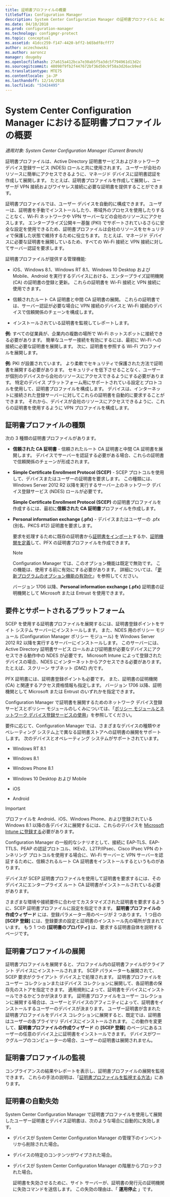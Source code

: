 ```yaml
---
title: 証明書プロファイルの概要
titleSuffix: Configuration Manager
description: System Center Configuration Manager の証明書プロファイルと Active Directory 証明書サービスの使用方法について説明します。
ms.date: 04/10/2018
ms.prod: configuration-manager
ms.technology: configmgr-protect
ms.topic: conceptual
ms.assetid: 41dcc259-f147-4420-bff2-b65bdf8cff77
author: aczechowski
ms.author: aaroncz
manager: dougeby
ms.openlocfilehash: 27a615a412bca7e30ab5f5a3dc5f794961d13d2c
ms.sourcegitcommit: 48098f9fb2f447672bf36d50c9f58a3d26acb9ed
ms.translationtype: MTE75
ms.contentlocale: ja-JP
ms.lasthandoff: 12/14/2018
ms.locfileid: "53424495"
---
```

# <a name="introduction-to-certificate-profiles-in-system-center-configuration-manager"></a>System Center Configuration Manager における証明書プロファイルの概要

*適用対象: System Center Configuration Manager (Current Branch)*


証明書プロファイルは、Active Directory 証明書サービスおよびネットワーク デバイス登録サービス (NDES) ロールと共に使用されます。 ユーザーが会社のリソースに簡単にアクセスできるように、マネージド デバイスに証明書認証を作成して展開します。 たとえば、証明書プロファイルを作成して展開し、ユーザーが VPN 接続およびワイヤレス接続に必要な証明書を提供することができます。

証明書プロファイルでは、ユーザー デバイスを自動的に構成できます。 ユーザーは、証明書を手動でインストールしたり、帯域外のプロセスを使用したりすることなく、Wi-Fi ネットワークや VPN サーバーなどの会社のリソースにアクセスします。 エンタープライズ公開キー基盤 (PKI) でサポートされているさらに安全な設定を使用できるため、証明書プロファイルは会社のリソースをセキュリティで保護した状態で維持するために役立ちます。 たとえば、マネージド デバイスに必要な証明書を展開しているため、すべての Wi-Fi 接続と VPN 接続に対してサーバー認証を要求します。   

証明書プロファイルが提供する管理機能:  

-   iOS、Windows 8.1、Windows RT 8.1、Windows 10 Desktop および Mobile、Android を実行するデバイスにおける、エンタープライズ証明機関 (CA) の証明書の登録と更新。 これらの証明書を Wi-Fi 接続と VPN 接続に使用できます。  

-   信頼されたルート CA 証明書と中間 CA 証明書の展開。 これらの証明書では、サーバー認証が必要な場合に VPN 接続のデバイスと Wi-Fi 接続のデバイスで信頼関係のチェーンを構成します。  

-   インストールされている証明書を監視してレポートします。  

**例:** すべての従業員が、企業内の複数の場所で Wi-Fi ホットスポットに接続できる必要があります。 簡単なユーザー接続を有効にするには、最初に Wi-Fi への接続に必要な証明書を展開します。 次に、証明書を参照する Wi-Fi プロファイルを展開します。  

**例:** PKI が設置されています。 より柔軟でセキュリティで保護された方法で証明書を展開する必要があります。 セキュリティを低下させることなく、ユーザーが個別のデバイスから会社のリソースにアクセスできるようにする必要があります。 特定のデバイス プラットフォーム用にサポートされている設定とプロトコルを使用して、証明書プロファイルを構成します。 デバイスは、インターネットに接続された登録サーバーに対してこれらの証明書を自動的に要求することができます。 それから、デバイスが会社のリソースにアクセスできるように、これらの証明書を使用するように VPN プロファイルを構成します。  



## <a name="types-of-certificate-profiles"></a>証明書プロファイルの種類  
 次の 3 種類の証明書プロファイルがあります。  

-   **信頼された CA 証明書** - 信頼されたルート CA 証明書と中間 CA 証明書を展開します。 デバイスでサーバーを認証する必要がある場合、これらの証明書で信頼関係のチェーンが形成されます。  

-   **Simple Certificate Enrollment Protocol (SCEP)** - SCEP プロトコルを使用して、デバイスまたはユーザーの証明書を要求します。 この種類には、Windows Server 2012 R2 以降を実行するサーバー上のネットワーク デバイス登録サービス (NDES) ロールが必要です。

    **Simple Certificate Enrollment Protocol (SCEP)** の証明書プロファイルを作成するには、最初に**信頼された CA 証明書**プロファイルを作成します。

-   **Personal information exchange (.pfx)** - デバイスまたはユーザーの .pfx (別名、PKCS #12) 証明書を要求します。<!--1321368-->  

    要求を処理するために既存の証明書から[証明書をインポート](/sccm/mdm/deploy-use/import-pfx-certificate-profiles)するか、[証明機関を定義](/sccm/mdm/deploy-use/create-pfx-certificate-profiles)して、PFX の証明書プロファイルを作成できます。

    > [!Note]  
    > Configuration Manager では、このオプション機能は既定で無効です。 この機能は、使用する前に有効にする必要があります。 詳細については、「[更新プログラムのオプション機能の有効化](/sccm/core/servers/manage/install-in-console-updates#bkmk_options)」を参照してください。<!--505213-->  

    バージョン 1706 以降、**Personal information exchange (.pfx)** 証明書の証明機関として Microsoft または Entrust を使用できます。


## <a name="requirements-and-supported-platforms"></a>要件とサポートされるプラットフォーム  
SCEP を使用する証明書プロファイルを展開するには、証明書登録ポイントをサイト システム サーバーにインストールします。 また、NDES 用のポリシー モジュール (Configuration Manager ポリシー モジュール) を Windows Server 2012 R2 以降を実行するサーバーにインストールします。 このサーバーには、Active Directory 証明書サービス ロールおよび証明書が必要なデバイスにアクセスできる動作中の NDES が必要です。 Microsoft Intune によって登録されたデバイスの場合、NDES にインターネットからアクセスできる必要があります。 たとえば、スクリーン サブネット (DMZ) 内です。  

PFX 証明書には、証明書登録ポイントも必要です。 また、証明書の証明機関 (CA) と関連するアクセス資格情報も指定します。 バージョン 1706 以降、証明機関として Microsoft または Entrust のいずれかを指定できます。  

Configuration Manager で証明書を展開するためのネットワーク デバイス登録サービスとポリシー モジュールのしくみについては、「[ポリシー モジュールとネットワーク デバイス登録サービスの使用](http://go.microsoft.com/fwlink/p/?LinkId=328657)」を参照してください。  

要件に応じて、Configuration Manager では、さまざまなデバイスの種類やオペレーティング システム上で異なる証明書ストアへの証明書の展開をサポートします。 次のデバイスとオペレーティング システムがサポートされています。  

-   Windows RT 8.1  

-   Windows 8.1  

-   Windows Phone 8.1  

-   Windows 10 Desktop および Mobile  

-   iOS  

-   Android  

> [!IMPORTANT]  
>  プロファイルを Android、iOS、Windows Phone、および登録されている Windows 8.1 以降の各デバイスに展開するには、これらのデバイスを [Microsoft Intune に登録する](/intune/device-enrollment)必要があります。   

Configuration Manager の一般的なシナリオとして、接続に EAP-TLS、EAP-TTLS、PEAP の認証プロトコル、IKEv2、L2TP/IPsec、Cisco IPsec VPN のトンネリング プロトコルを使用する場合に、Wi-Fi サーバーと VPN サーバーを認証するために、信頼されるルート CA 証明書をインストールするというものがあります。  

デバイスが SCEP 証明書プロファイルを使用して証明書を要求するには、そのデバイスにエンタープライズ ルート CA 証明書がインストールされている必要があります。  

さまざまな環境や接続要件に合わせてカスタマイズされた証明書を要求するように、SCEP 証明書プロファイルに設定を指定できます。 **証明書プロファイルの作成ウィザード** には、登録パラメーター用のページが 2 つあります。 1 つ目の **[SCEP 登録]** には、登録要求の設定と証明書のインストール先の場所が含まれています。 もう 1 つの **[証明書のプロパティ]** は、要求する証明書自体を説明するページです。  

## <a name="deploying-certificate-profiles"></a>証明書プロファイルの展開  
 証明書プロファイルを展開すると、プロファイル内の証明書ファイルがクライアント デバイスにインストールされます。 SCEP パラメーターも展開されて、SCEP 要求がクライアント デバイス上で処理されます。 証明書プロファイルをユーザー コレクションまたはデバイス コレクションに展開して、各証明書の保存先のストアを指定できます。 適用規則によって、証明書をデバイスにインストールできるかどうかが決まります。 証明書プロファイルをユーザー コレクションに展開する場合は、ユーザーとデバイスのアフィニティによって、証明書をインストールするユーザーのデバイスが決まります。 ユーザー証明書が含まれた証明書プロファイルをデバイス コレクションに展開すると、既定では、証明書はユーザーの各プライマリ デバイスにインストールされます。 この動作を変更して、**証明書プロファイルの作成ウィザード** の **[SCEP 登録]** のページにあるユーザーの任意のデバイス上に証明書をインストールできます。 デバイスがワークグループのコンピューターの場合、ユーザーの証明書は展開されません。  

## <a name="monitoring-certificate-profiles"></a>証明書プロファイルの監視  

コンプライアンスの結果やレポートを表示し、証明書プロファイルの展開を監視できます。 これらの手法の説明は、「[証明書プロファイルを監視する方法](/sccm/protect/deploy-use/monitor-certificate-profiles)」にあります。


## <a name="automatic-revocation-of-certificates"></a>証明書の自動失効  
 System Center Configuration Manager で証明書プロファイルを使用して展開したユーザー証明書とデバイス証明書は、次のような場合に自動的に失効します。  

- デバイスが System Center Configuration Manager の管理下のインベントリから削除された場合。  

- デバイスの特定のコンテンツがワイプされた場合。  

- デバイスが System Center Configuration Manager の階層からブロックされた場合。  

  証明書を失効させるために、サイト サーバーが、証明書の発行元の証明機関に失効コマンドを送信します。 この失効の理由は、「 **運用停止** 」です。  
